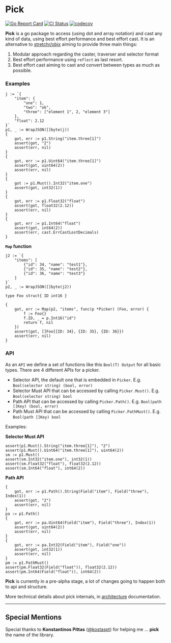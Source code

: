 # Pick
[![Go Report Card](https://goreportcard.com/badge/github.com/moukoublen/pick)](https://goreportcard.com/report/github.com/moukoublen/pick)
[![CI Status](https://github.com/moukoublen/pick/actions/workflows/ci.yml/badge.svg)](https://github.com/moukoublen/pick/actions/workflows/ci.yml)
[![codecov](https://codecov.io/gh/moukoublen/pick/graph/badge.svg?token=6X9MMYZJZ8)](https://codecov.io/gh/moukoublen/pick)


**Pick** is a go package to access (using dot and array notation) and cast any kind of data, using best effort performance and best effort cast. It is an alternative to [stretchr/objx](https://github.com/stretchr/objx) aiming to provide three main things:

1. Modular approach regarding the caster, traverser and selector format
2. Best effort performance using `reflect` as last resort.
3. Best effort cast aiming to cast and convert between types as much as possible.

### Examples
```golang
j := `{
    "item": {
        "one": 1,
        "two": "ok",
        "three": ["element 1", 2, "element 3"]
    },
    "float": 2.12
}`
p1, _ := WrapJSON([]byte(j))
{
    got, err := p1.String("item.three[1]")
    assert(got, "2")
    assert(err, nil)
}
{
    got, err := p1.Uint64("item.three[1]")
    assert(got, uint64(2))
    assert(err, nil)
}
{
    got := p1.Must().Int32("item.one")
    assert(got, int32(1))
}
{
    got, err := p1.Float32("float")
    assert(got, float32(2.12))
    assert(err, nil)
}
{
    got, err := p1.Int64("float")
    assert(got, int64(2))
    assert(err, cast.ErrCastLostDecimals)
}
```

**`Map` function**
```golang
j2 := `{
    "items": [
        {"id": 34, "name": "test1"},
        {"id": 35, "name": "test2"},
        {"id": 36, "name": "test3"}
    ]
}`
p2, _ := WrapJSON([]byte(j2))

type Foo struct{ ID int16 }

{
    got, err := Map(p2, "items", func(p *Picker) (Foo, error) {
        f := Foo{}
        f.ID, _ = p.Int16("id")
        return f, nil
    })
    assert(got, []Foo{{ID: 34}, {ID: 35}, {ID: 36}})
    assert(err, nil)
}
```

### API
As an `API` we define a set of functions like this `Bool(T) Output` for all basic types. There are 4 different APIs for a picker.

  * Selector API, the default one that is embedded in `Picker`. E.g. `Bool(selector string) (bool, error)`
  * Selector Must API that can be accessed by calling `Picker.Must()`. E.g. `Bool(selector string) bool`
  * Path API that can be accessed by calling `Picker.Path()`. E.g. `Bool(path []Key) (bool, error)`
  * Path Must API that can be accessed by calling `Picker.PathMust()`. E.g. `Bool(path []Key) bool`


Examples:

**Selector Must API**
```golang
assert(p1.Must().String("item.three[1]"), "2")
assert(p1.Must().Uint64("item.three[1]"), uint64(2))
sm := p1.Must()
assert(sm.Int32("item.one"), int32(1))
assert(sm.Float32("float"), float32(2.12))
assert(sm.Int64("float"), int64(2))
```

**Path API**
```golang
{
    got, err := p1.Path().String(Field("item"), Field("three"), Index(1))
    assert(got, "2")
    assert(err, nil)
}
pa := p1.Path()
{
    got, err := pa.Uint64(Field("item"), Field("three"), Index(1))
    assert(got, uint64(2))
    assert(err, nil)
}
{
    got, err := pa.Int32(Field("item"), Field("one"))
    assert(got, int32(1))
    assert(err, nil)
}
pm := p1.PathMust()
assert(pm.Float32(Field("float")), float32(2.12))
assert(pm.Int64(Field("float")), int64(2))
```

**Pick** is currently in a pre-alpha stage, a lot of changes going to happen both to api and structure.


More technical details about pick internals, in [architecture](doc/architecture.md) documentation.

___
## Special Mentions
Special thanks to **Konstantinos Pittas** ([@kostaspt](https://github.com/kostaspt)) for helping me ... **pick** the name of the library.

